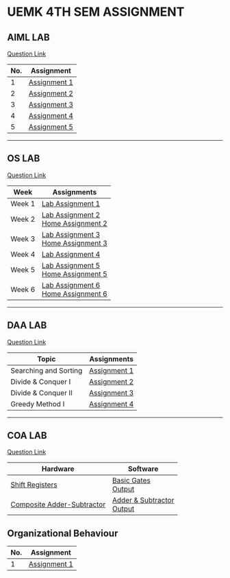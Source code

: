 # UEMK 4TH SEM ASSIGNMENT

## AIML LAB

[Question Link](https://drive.google.com/file/d/1BSitK3FHdX_Sl4C9c0-iRBm7Ru5t7xcZ/view?usp=share_link)

| No. | Assignment                                                                                                  |
| --- | ----------------------------------------------------------------------------------------------------------- |
|  1  | [Assignment 1](./AIML/assignment1/family.pl)                                                                |
|  2  | [Assignment 2](./AIML/assignment2)                                                                          |
|  3  | [Assignment 3](./AIML/assignment3)                                                                          |
|  4  | [Assignment 4](./AIML/assignment4)                                                                          |
|  5  | [Assignment 5](./AIML/assignment5)                                                                          |

---

## OS LAB

[Question Link](https://drive.google.com/file/d/17MxgDsLVDPoPEoon55J599KKZPXzxvXB/view?usp=share_link)

| Week   | Assignments                                                              |
| ------ | ------------------------------------------------------------------------ |
| Week 1 | [Lab Assignment 1](./OS/lab1.md)                                         |
| Week 2 | [Lab Assignment 2](./OS/lab2.md) <br> [Home Assignment 2](./OS/home2.md) |
| Week 3 | [Lab Assignment 3](./OS/lab3.md) <br> [Home Assignment 3](./OS/home3.md) |
| Week 4 | [Lab Assignment 4](./OS/lab4.md)                                         |
| Week 5 | [Lab Assignment 5](./OS/lab5.md) <br> [Home Assignment 5](./OS/home5.md) |
| Week 6 | [Lab Assignment 6](./OS/assignment6/lab6.md) <br> [Home Assignment 6](./OS/assignment6/home6.md) |

---

## DAA LAB

[Question Link](https://drive.google.com/file/d/1MhDk2XirLLvsDXJI_pgzFEayC_k6YcIm/view?usp=share_link)

| Topic                 | Assignments                               |
| --------------------- | ----------------------------------------- |
| Searching and Sorting | [Assignment 1](./DAA/assignment1/ass1.md) |
| Divide & Conquer I    | [Assignment 2](./DAA/assignment2/ass2.md) |
| Divide & Conquer II   | [Assignment 3](./DAA/assignment3/) |
| Greedy Method I       | [Assignment 4](./DAA/assignment4/) |
---

## COA LAB

[Question Link](https://drive.google.com/file/d/1-7jP0Z2jgy9MR66dVtWu6NcOBSIdX3wi/view?usp=share_link)

| Hardware                                                                                                            | Software                                      |
| ------------------------------------------------------------------------------------------------------------------- | --------------------------------------------- |
| [Shift Registers](https://drive.google.com/file/d/1R6YaA5P3Vb5LrckTFdU1n0yfpNnh8VIs/view?usp=share_link)              | [Basic Gates](./COA/basic_gates/)<br> [Output](https://drive.google.com/file/d/1_ajgeoDJ0zg69wK7a348MUoEkiFX-kgq/view?usp=share_link)             |
| [Composite Adder-Subtractor](https://drive.google.com/file/d/1SBKbrfpjqVnBf5BaD6Car8TdWJNDkXML/view?usp=share_link) | [Adder & Subtractor](./COA/adder_subtractor/)<br> [Output](https://drive.google.com/file/d/1D7y7N61KidC1F1OMRCXQzri3EMNuCLhG/view?usp=share_link) |


## Organizational Behaviour

| No. | Assignment                                |
| --- | ----------------------------------------- |
|  1  | [Assignment 1](./OrgBehav/assignment1.md) |
